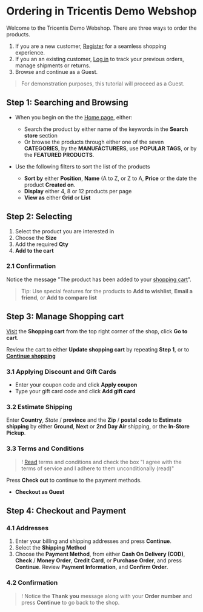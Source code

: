# Ordering in Tricentis Demo Webshop

Welcome to the Tricentis Demo Webshop. There are three ways to order the products. 

1. If you are a new customer, [Register](http://demowebshop.tricentis.com/register) for a seamless shopping experience.
2. If you an an existing customer, [Log in](http://demowebshop.tricentis.com/login) to track your previous orders, manage shipments or returns.
3. Browse and continue as a Guest.

> For demonstration purposes, this tutorial will proceed as a Guest.

## Step 1: Searching and Browsing

- When you begin on the the [Home page](http://demowebshop.tricentis.com/), either:
    - Search the product by either name of the keywords in the **Search store** section
    - Or browse the products through either one of the seven **CATEGORIES**, by the **MANUFACTURERS**, use **POPULAR TAGS**, or by the **FEATURED PRODUCTS**.

- Use the following filters to sort the list of the products
    - **Sort by** either **Position**, **Name** (A to Z, or Z to A, **Price** or the date the product **Created on**.
    - **Display** either 4, 8 or 12 products per page
    - **View as** either **Grid** or **List**

## Step 2: Selecting

1. Select the product you are interested in
2. Choose the **Size**
3. Add the required **Qty**
4. **Add to the cart** 

### 2.1 Confirmation

Notice the message "The product has been added to your [shopping cart](http://demowebshop.tricentis.com/cart)".

> Tip: Use special features for the products to **Add to wishlist**, **Email a friend**, or **Add to compare list**

## Step 3: Manage Shopping cart

[Visit](http://demowebshop.tricentis.com/cart) the **Shopping cart** from the top right corner of the shop, click **Go to cart**.

Review the cart to either **Update shopping cart** by repeating **Step 1**, or to [**Continue shopping**](http://demowebshop.tricentis.com/apparel-shoes)

### 3.1 Applying Discount and Gift Cards
- Enter your coupon code and click **Apply coupon**
- Type your gift card code and click **Add gift card**

### 3.2 Estimate Shipping

Enter **Country**, *State* / **province** and the **Zip** / **postal** **code** to **Estimate shipping** by either **Ground**, **Next** or **2nd Day Air** shipping, or the **In-Store Pickup**.

### 3.3 Terms and Conditions

> ! [Read](http://demowebshop.tricentis.com/t-popup/conditionsofuse) terms and conditions and check the box "I agree with the terms of service and I adhere to them unconditionally (read)"

Press **Check out** to continue to the payment methods.
- **Checkout as Guest**

## Step 4: Checkout and Payment

### 4.1 Addresses

1. Enter your billing and shipping addresses and press **Continue**.
2. Select the **Shipping Method**
3. Choose the **Payment Method**, from either **Cash On Delivery (COD)**, **Check** / **Money** **Order**, **Credit** **Card**, or **Purchase** **Order**, and press **Continue**.
Review **Payment Information**, and **Confirm Order**.

### 4.2 Confirmation

> ! Notice the **Thank** **you** message along with your **Order** **number** and press **Continue** to go back to the shop.
